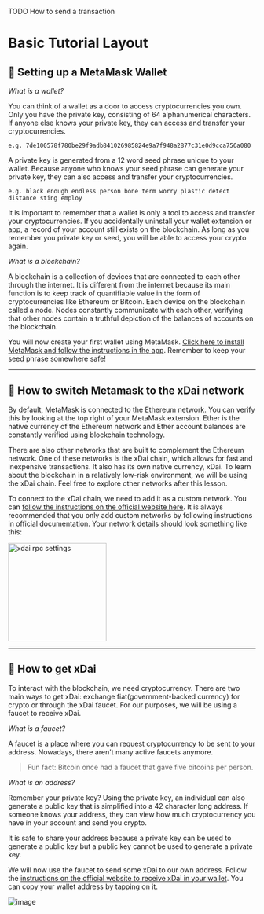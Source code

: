 TODO How to send a transaction

# Basic Tutorial Layout

## :fox_face: Setting up a MetaMask Wallet

*What is a wallet?*

You can think of a wallet as a door to access cryptocurrencies you own. Only you have the private key, consisting of 64 alphanumerical characters. If anyone else knows your private key, they can access and transfer your cryptocurrencies. 

`e.g. 7de100578f780be29f9adb841026985824e9a7f948a2877c31e0d9cca756a080`

A private key is generated from a 12 word seed phrase unique to your wallet. Because anyone who knows your seed phrase can generate your private key, they can also access and transfer your cryptocurrencies. 

`e.g. black enough endless person bone term worry plastic detect distance sting employ`

It is important to remember that a wallet is only a tool to access and transfer your cryptocurrencies. If you accidentally uninstall your wallet extension or app, a record of your account still exists on the blockchain. As long as you remember you private key or seed, you will be able to access your crypto again.

*What is a blockchain?*

A blockchain is a collection of devices that are connected to each other through the internet. It is different from the internet because its main function is to keep track of quantifiable value in the form of cryptocurrencies like Ethereum or Bitcoin. Each device on the blockchain called a node. Nodes constantly communicate with each other, verifying that other nodes contain a truthful depiction of the balances of accounts on the blockchain. 

You will now create your first wallet using MetaMask. [Click here to install MetaMask and follow the instructions in the app](https://metamask.io/download.html). Remember to keep your seed phrase somewhere safe!

---

## :satellite: How to switch Metamask to the xDai network

By default, MetaMask is connected to the Ethereum network. You can verify this by looking at the top right of your MetaMask extension. Ether is the native currency of the Ethereum network and Ether account balances are constantly verified using blockchain technology. 

There are also other networks that are built to complement the Ethereum network. One of these networks is the xDai chain, which allows for fast and inexpensive transactions. It also has its own native currency, xDai. To learn about the blockchain in a relatively low-risk environment, we will be using the xDai chain. Feel free to explore other networks after this lesson. 

To connect to the xDai chain, we need to add it as a custom network. You can [follow the instructions on the official website here](https://www.xdaichain.com/for-users/wallets/metamask/metamask-setup). It is always recommended that you only add custom networks by following instructions in official documentation. Your network details should look something like this: 

<img alt="xdai rpc settings" src="https://user-images.githubusercontent.com/83733789/118858811-c5ea3d80-b896-11eb-95a7-2a9c07c631b9.png" width=200px>

---

## :money_with_wings: How to get xDai

To interact with the blockchain, we need cryptocurrency. There are two main ways to get xDai: exchange fiat(government-backed currency) for crypto or through the xDai faucet. For our purposes, we will be using a faucet to receive xDai. 

*What is a faucet?*

A faucet is a place where you can request cryptocurrency to be sent to your address. Nowadays, there aren't many active faucets anymore.

>Fun fact: Bitcoin once had a faucet that gave five bitcoins per person. 

*What is an address?*

Remember your private key? Using the private key, an individual can also generate a public key that is simplified into a 42 character long address. If someone knows your address, they can view how much cryptocurrency you have in your account and send you crypto. 

It is safe to share your address because a private key can be used to generate a public key but a public key cannot be used to generate a private key.  

We will now use the faucet to send some xDai to our own address. Follow the [instructions on the official website to receive xDai in your wallet](https://www.xdaichain.com/for-users/get-xdai-tokens/xdai-faucet). You can copy your wallet address by tapping on it.

![image](https://user-images.githubusercontent.com/83733789/118893916-7882c600-b8c0-11eb-90fa-c6eebf33f516.png)


